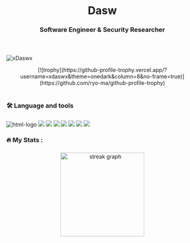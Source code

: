 
<h1 align="center">Dasw</h1>
<h3 align="center">Software Engineer & Security Researcher</h3>

</br>

###

<div align="center">
  <p align="left"> <img src="https://komarev.com/ghpvc/?username=xdaswx&label=Profile%20views&color=0e75b6&style=flat" alt="xDaswx" /> </p>
  [![trophy](https://github-profile-trophy.vercel.app/?username=xdaswx&theme=onedark&column=8&no-frame=true)](https://github.com/ryo-ma/github-profile-trophy)

</div>

###

<h1 align="center"></h1>

###
###

<h3 align="left">🛠 Language and tools</h3>

###

<div align="left">
   <img src="https://img.shields.io/badge/Node.js-43853D?style=for-the-badge&logo=node.js&logoColor=white" alt="html-logo"/> 
   <img src="https://img.shields.io/badge/TypeScript-007ACC?style=for-the-badge&logo=typescript&logoColor=white"/> 
   <img src="https://img.shields.io/badge/javascript-e2cc73?style=for-the-badge&logo=javascript&logoColor=fffef9"/>
   <img src="https://img.shields.io/badge/Express.js-404D59?style=for-the-badge"/>
   <img src="https://img.shields.io/badge/PostgreSQL-316192?style=for-the-badge&logo=postgresql&logoColor=white"/>
   <img src="https://img.shields.io/badge/python-3670A0?style=for-the-badge&logo=python&logoColor=ffdd54"/>
   <img src="https://img.shields.io/badge/c%23-%23239120.svg?style=for-the-badge&logo=c-sharp&logoColor=white"/>
   <img src="https://img.shields.io/badge/Kali_Linux-557C94?style=for-the-badge&logo=kali-linux&logoColor=white"/>

</div>

###

<h3 align="left">🔥  My Stats :</h3>

###

<div align="center">
  <img src="https://streak-stats.demolab.com?user=xdaswx&locale=en&mode=daily&theme=dark&hide_border=false&border_radius=5&order=3" height="220" alt="streak graph"  />
</div>

###

 



